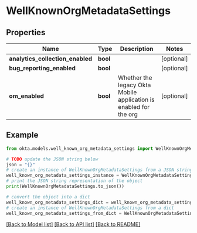 # WellKnownOrgMetadataSettings


## Properties

Name | Type | Description | Notes
------------ | ------------- | ------------- | -------------
**analytics_collection_enabled** | **bool** |  | [optional] 
**bug_reporting_enabled** | **bool** |  | [optional] 
**om_enabled** | **bool** | Whether the legacy Okta Mobile application is enabled for the org | [optional] 

## Example

```python
from okta.models.well_known_org_metadata_settings import WellKnownOrgMetadataSettings

# TODO update the JSON string below
json = "{}"
# create an instance of WellKnownOrgMetadataSettings from a JSON string
well_known_org_metadata_settings_instance = WellKnownOrgMetadataSettings.from_json(json)
# print the JSON string representation of the object
print(WellKnownOrgMetadataSettings.to_json())

# convert the object into a dict
well_known_org_metadata_settings_dict = well_known_org_metadata_settings_instance.to_dict()
# create an instance of WellKnownOrgMetadataSettings from a dict
well_known_org_metadata_settings_from_dict = WellKnownOrgMetadataSettings.from_dict(well_known_org_metadata_settings_dict)
```
[[Back to Model list]](../README.md#documentation-for-models) [[Back to API list]](../README.md#documentation-for-api-endpoints) [[Back to README]](../README.md)


